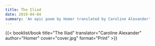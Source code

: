 ```yaml
---
title: The Iliad
date: 2019-04-04
summary: 'An epic poem by Homer translated by Caroline Alexander'
---
```


{{< booklist/book
title="The Iliad"
translator="Caroline Alexander"
author="Homer"
cover="cover.jpg"
format="Print" >}}
